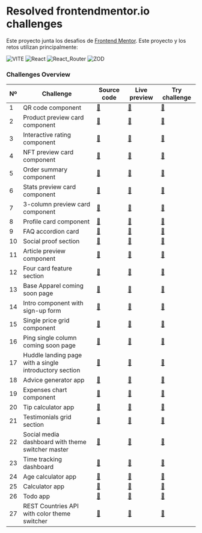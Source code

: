 # Resolved frontendmentor.io challenges

Este proyecto junta los desafios de [Frontend Mentor](https://www.frontendmentor.io/challenges/calculator-app-9lteq5N29). Este proyecto y los retos utilizan principalmente:

![VITE](https://img.shields.io/badge/vite-v6.0-B73BFE?labelColor=000000&style=for-the-badge&logo=vite&logoColor=B73BFE)
![React](https://img.shields.io/badge/react-v18.3-61DAFB?labelColor=000000&style=for-the-badge&logo=react&logoColor=61DAFB)
![React_Router](https://img.shields.io/badge/react_router-v6.28-CA4245?labelColor=000000&style=for-the-badge&logo=react-router&logoColor=CA4245)
![ZOD](https://img.shields.io/badge/Zod-v3.24-3068B7?labelColor=000000&style=for-the-badge&logo=zod&logoColor=3068B7)

### Challenges Overview

| Nº  | Challenge                                              | Source code      | Live preview     | Try challenge         |
| --- | ------------------------------------------------------ | ---------------- | ---------------- | --------------------- |
| 1   | QR code component                                      | [:link:][code1]  | [:link:][live1]  | [:link:][challenge1]  |
| 2   | Product preview card component                         | [:link:][code2]  | [:link:][live2]  | [:link:][challenge2]  |
| 3   | Interactive rating component                           | [:link:][code3]  | [:link:][live3]  | [:link:][challenge3]  |
| 4   | NFT preview card component                             | [:link:][code4]  | [:link:][live4]  | [:link:][challenge4]  |
| 5   | Order summary component                                | [:link:][code5]  | [:link:][live5]  | [:link:][challenge5]  |
| 6   | Stats preview card component                           | [:link:][code6]  | [:link:][live6]  | [:link:][challenge6]  |
| 7   | 3-column preview card component                        | [:link:][code7]  | [:link:][live7]  | [:link:][challenge7]  |
| 8   | Profile card component                                 | [:link:][code8]  | [:link:][live8]  | [:link:][challenge8]  |
| 9   | FAQ accordion card                                     | [:link:][code9]  | [:link:][live9]  | [:link:][challenge9]  |
| 10  | Social proof section                                   | [:link:][code10] | [:link:][live10] | [:link:][challenge10] |
| 11  | Article preview component                              | [:link:][code11] | [:link:][live11] | [:link:][challenge11] |
| 12  | Four card feature section                              | [:link:][code12] | [:link:][live12] | [:link:][challenge12] |
| 13  | Base Apparel coming soon page                          | [:link:][code13] | [:link:][live13] | [:link:][challenge13] |
| 14  | Intro component with sign-up form                      | [:link:][code14] | [:link:][live14] | [:link:][challenge14] |
| 15  | Single price grid component                            | [:link:][code15] | [:link:][live15] | [:link:][challenge15] |
| 16  | Ping single column coming soon page                    | [:link:][code16] | [:link:][live16] | [:link:][challenge16] |
| 17  | Huddle landing page with a single introductory section | [:link:][code17] | [:link:][live17] | [:link:][challenge17] |
| 18  | Advice generator app                                   | [:link:][code18] | [:link:][live18] | [:link:][challenge18] |
| 19  | Expenses chart component                               | [:link:][code19] | [:link:][live19] | [:link:][challenge19] |
| 20  | Tip calculator app                                     | [:link:][code20] | [:link:][live20] | [:link:][challenge20] |
| 21  | Testimonials grid section                              | [:link:][code21] | [:link:][live21] | [:link:][challenge21] |
| 22  | Social media dashboard with theme switcher master      | [:link:][code22] | [:link:][live22] | [:link:][challenge22] |
| 23  | Time tracking dashboard                                | [:link:][code23] | [:link:][live23] | [:link:][challenge23] |
| 24  | Age calculator app                                     | [:link:][code24] | [:link:][live24] | [:link:][challenge24] |
| 25  | Calculator app                                         | [:link:][code25] | [:link:][live25] | [:link:][challenge25] |
| 26  | Todo app                                               | [:link:][code26] | [:link:][live26] | [:link:][challenge26] |
| 27  | REST Countries API with color theme switcher           | [:link:][code27] | [:link:][live27] | [:link:][challenge27] |

[code1]: https://github.com/javiluli/resolved-frontendmentor-challenges/tree/master/src/challenges/qr-code-component
[live1]: https://rfmc.vercel.app/c/qr-code-component
[challenge1]: https://www.frontendmentor.io/challenges/qr-code-component-iux_sIO_H
[code2]: https://github.com/javiluli/resolved-frontendmentor-challenges/tree/master/src/challenges/product-preview-card-component
[live2]: https://rfmc.vercel.app/c/product-preview-card-component
[challenge2]: https://www.frontendmentor.io/challenges/product-preview-card-component-GO7UmttRfa
[code3]: https://github.com/javiluli/resolved-frontendmentor-challenges/tree/master/src/challenges/interactive-rating-component
[live3]: https://rfmc.vercel.app/c/interactive-rating-component
[challenge3]: https://www.frontendmentor.io/challenges/interactive-rating-component-koxpeBUmI
[code4]: https://github.com/javiluli/resolved-frontendmentor-challenges/tree/master/src/challenges/nft-preview-card-component
[live4]: https://rfmc.vercel.app/c/nft-preview-card-component
[challenge4]: https://www.frontendmentor.io/challenges/nft-preview-card-component-SbdUL_w0U
[code5]: https://github.com/javiluli/resolved-frontendmentor-challenges/tree/master/src/challenges/order-summary-component
[live5]: https://rfmc.vercel.app/c/order-summary-component
[challenge5]: https://www.frontendmentor.io/challenges/order-summary-component-QlPmajDUj
[code6]: https://github.com/javiluli/resolved-frontendmentor-challenges/tree/master/src/challenges/stats-preview-card-component
[live6]: https://rfmc.vercel.app/c/stats-preview-card-component
[challenge6]: https://www.frontendmentor.io/challenges/stats-preview-card-component-8JqbgoU62
[code7]: https://github.com/javiluli/resolved-frontendmentor-challenges/tree/master/src/challenges/three-column-preview-card-component
[live7]: https://rfmc.vercel.app/c/three-column-preview-card-component
[challenge7]: https://www.frontendmentor.io/challenges/3column-preview-card-component-pH92eAR2-
[code8]: https://github.com/javiluli/resolved-frontendmentor-challenges/tree/master/src/challenges/profile-card-component
[live8]: https://rfmc.vercel.app/c/profile-card-component
[challenge8]: https://www.frontendmentor.io/challenges/profile-card-component-cfArpWshJ
[code9]: https://github.com/javiluli/resolved-frontendmentor-challenges/tree/master/src/challenges/faq-accordion-card
[live9]: https://rfmc.vercel.app/c/faq-accordion-card
[challenge9]: https://www.frontendmentor.io/challenges/faq-accordion-card-XlyjD0Oam
[code10]: https://github.com/javiluli/resolved-frontendmentor-challenges/tree/master/src/challenges/social-proof-section
[live10]: https://rfmc.vercel.app/c/social-proof-section
[challenge10]: https://www.frontendmentor.io/challenges/social-proof-section-6e0qTv_bA
[code11]: https://github.com/javiluli/resolved-frontendmentor-challenges/tree/master/src/challenges/article-preview-component
[live11]: https://rfmc.vercel.app/c/article-preview-component
[challenge11]: https://www.frontendmentor.io/challenges/article-preview-component-dYBN_pYFT
[code12]: https://github.com/javiluli/resolved-frontendmentor-challenges/tree/master/src/challenges/four-card-feature-section
[live12]: https://rfmc.vercel.app/c/four-card-feature-section
[challenge12]: https://www.frontendmentor.io/challenges/four-card-feature-section-weK1eFYK
[code13]: https://github.com/javiluli/resolved-frontendmentor-challenges/tree/master/src/challenges/base-apparel-coming-soon-page
[live13]: https://rfmc.vercel.app/c/base-apparel-coming-soon-page
[challenge13]: https://www.frontendmentor.io/challenges/base-apparel-coming-soon-page-5d46b47f8db8a7063f9331a0
[code14]: https://github.com/javiluli/resolved-frontendmentor-challenges/tree/master/src/challenges/intro-component-with-sign-up-form
[live14]: https://rfmc.vercel.app/c/intro-component-with-sign-up-form
[challenge14]: https://www.frontendmentor.io/challenges/intro-component-with-signup-form-5cf91bd49edda32581d28fd1
[code15]: https://github.com/javiluli/resolved-frontendmentor-challenges/tree/master/src/challenges/single-price-grid-component
[live15]: https://rfmc.vercel.app/c/single-price-grid-component
[challenge15]: https://www.frontendmentor.io/challenges/single-price-grid-component-5ce41129d0ff452fec5abbbc
[code16]: https://github.com/javiluli/resolved-frontendmentor-challenges/tree/master/src/challenges/ping-single-column-coming-soon-page
[live16]: https://rfmc.vercel.app/c/ping-single-column-coming-soon-page
[challenge16]: https://www.frontendmentor.io/challenges/ping-single-column-coming-soon-page-5cadd051fec04111f7b848da
[code17]: https://github.com/javiluli/resolved-frontendmentor-challenges/tree/master/src/challenges/huddle-landing-page-with-a-single-introductory-section
[live17]: https://rfmc.vercel.app/c/huddle-landing-page-with-a-single-introductory-section
[challenge17]: https://www.frontendmentor.io/challenges/huddle-landing-page-with-a-single-introductory-section-B_2Wvxgi0
[code18]: https://github.com/javiluli/resolved-frontendmentor-challenges/tree/master/src/challenges/advice-generator-app
[live18]: https://rfmc.vercel.app/c/advice-generator-app
[challenge18]: https://www.frontendmentor.io/challenges/advice-generator-app-QdUG-13db
[code19]: https://github.com/javiluli/resolved-frontendmentor-challenges/tree/master/src/challenges/expenses-chart-component
[live19]: https://rfmc.vercel.app/c/expenses-chart-component
[challenge19]: https://www.frontendmentor.io/challenges/expenses-chart-component-e7yJBUdjwt
[code20]: https://github.com/javiluli/resolved-frontendmentor-challenges/tree/master/src/challenges/tip-calculator-app
[live20]: https://rfmc.vercel.app/c/tip-calculator-app
[challenge20]: https://www.frontendmentor.io/challenges/tip-calculator-app-ugJNGbJUX
[code21]: https://github.com/javiluli/resolved-frontendmentor-challenges/tree/master/src/challenges/testimonials-grid-section
[live21]: https://rfmc.vercel.app/c/testimonials-grid-section
[challenge21]: https://www.frontendmentor.io/challenges/testimonials-grid-section-Nnw6J7Un7
[code22]: https://github.com/javiluli/resolved-frontendmentor-challenges/tree/master/src/challenges/social-media-dashboard-with-theme-switcher-master
[live22]: https://rfmc.vercel.app/c/social-media-dashboard-with-theme-switcher-master
[challenge22]: https://www.frontendmentor.io/challenges/social-media-dashboard-with-theme-switcher-6oY8ozp_H
[code23]: https://github.com/javiluli/resolved-frontendmentor-challenges/tree/master/src/challenges/time-tracking-dashboard
[live23]: https://rfmc.vercel.app/c/time-tracking-dashboard
[challenge23]: https://www.frontendmentor.io/challenges/time-tracking-dashboard-UIQ7167Jw
[code24]: https://github.com/javiluli/resolved-frontendmentor-challenges/tree/master/src/challenges/age-calculator-app
[live24]: https://rfmc.vercel.app/c/age-calculator-app
[challenge24]: https://www.frontendmentor.io/challenges/age-calculator-app-dF9DFFpj-Q
[code25]: https://github.com/javiluli/resolved-frontendmentor-challenges/tree/master/src/challenges/calculator-app
[live25]: https://rfmc.vercel.app/c/calculator-app
[challenge25]: https://www.frontendmentor.io/challenges/calculator-app-9lteq5N29
[code26]: https://github.com/javiluli/resolved-frontendmentor-challenges/tree/master/src/challenges/todo-app
[live26]: https://rfmc.vercel.app/c/todo-app
[challenge26]: https://www.frontendmentor.io/challenges/todo-app-Su1_KokOW
[code27]: https://github.com/javiluli/resolved-frontendmentor-challenges/tree/master/src/challenges/rest-countries-api-with-color-theme-switcher
[live27]: https://rfmc.vercel.app/c/rest-countries-api-with-color-theme-switcher
[challenge27]: https://www.frontendmentor.io/solutions/rest-countries-api-with-color-theme-switcher-ew1nc6Yd25
